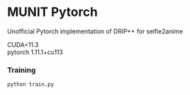 # MUNIT Pytorch
Unofficial Pytorch implementation of DRIP++ for selfie2anime

CUDA=11.3 <br/>
pytorch 1.11.1+cu113

### Training
```bash
python train.py
```
